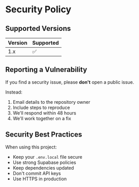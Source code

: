# Security Policy

## Supported Versions

| Version | Supported          |
| ------- | ------------------ |
| 1.x     | :white_check_mark: |

## Reporting a Vulnerability

If you find a security issue, please **don't** open a public issue.

Instead:
1. Email details to the repository owner
2. Include steps to reproduce
3. We'll respond within 48 hours
4. We'll work together on a fix

## Security Best Practices

When using this project:
- Keep your `.env.local` file secure
- Use strong Supabase policies
- Keep dependencies updated
- Don't commit API keys
- Use HTTPS in production

